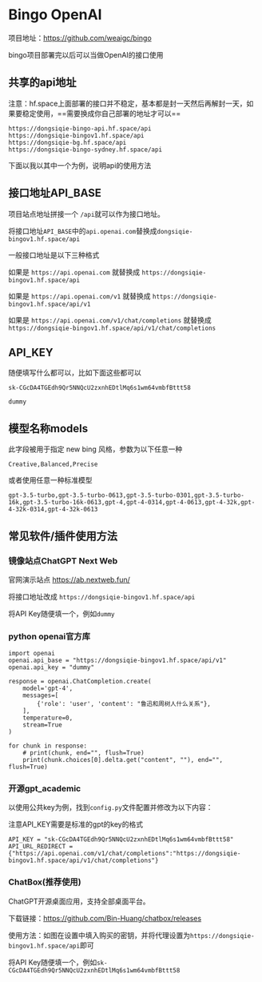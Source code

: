 # Bingo OpenAI 

项目地址：https://github.com/weaigc/bingo

bingo项目部署完以后可以当做OpenAI的接口使用

## 共享的api地址

注意：hf.space上面部署的接口并不稳定，基本都是封一天然后再解封一天，如果要稳定使用，==需要换成你自己部署的地址才可以==

```
https://dongsiqie-bingo-api.hf.space/api
https://dongsiqie-bingov1.hf.space/api
https://dongsiqie-bg.hf.space/api
https://dongsiqie-bingo-sydney.hf.space/api
```

下面以我以其中一个为例，说明api的使用方法

## 接口地址API_BASE

项目站点地址拼接一个 `/api`就可以作为接口地址。

将接口地址`API_BASE`中的`api.openai.com`替换成`dongsiqie-bingov1.hf.space/api`

一般接口地址是以下三种格式

如果是 `https://api.openai.com` 就替换成 `https://dongsiqie-bingov1.hf.space/api`

如果是 `https://api.openai.com/v1` 就替换成 `https://dongsiqie-bingov1.hf.space/api/v1`

如果是 `https://api.openai.com/v1/chat/completions` 就替换成 `https://dongsiqie-bingov1.hf.space/api/v1/chat/completions`

## API_KEY

随便填写什么都可以，比如下面这些都可以

```
sk-CGcDA4TGEdh9Qr5NNQcU2zxnhEDtlMq6s1wm64vmbfBttt58
```

```
dummy
```

## 模型名称models

此字段被用于指定 new bing 风格，参数为以下任意一种

```
Creative,Balanced,Precise
```

或者使用任意一种标准模型

```
gpt-3.5-turbo,gpt-3.5-turbo-0613,gpt-3.5-turbo-0301,gpt-3.5-turbo-16k,gpt-3.5-turbo-16k-0613,gpt-4,gpt-4-0314,gpt-4-0613,gpt-4-32k,gpt-4-32k-0314,gpt-4-32k-0613
```

## 常见软件/插件使用方法

### 镜像站点ChatGPT Next Web

官网演示站点 https://ab.nextweb.fun/

将接口地址改成 `https://dongsiqie-bingov1.hf.space/api`

将API Key随便填一个，例如`dummy`

### **python openai官方库**

```
import openai
openai.api_base = "https://dongsiqie-bingov1.hf.space/api/v1"
openai.api_key = "dummy"

response = openai.ChatCompletion.create(
    model='gpt-4',
    messages=[
        {'role': 'user', 'content': "鲁迅和周树人什么关系"},
    ],
    temperature=0,
    stream=True
)

for chunk in response:
    # print(chunk, end="", flush=True)
    print(chunk.choices[0].delta.get("content", ""), end="", flush=True)
```


### **开源gpt_academic**

以使用公共key为例，找到`config.py`文件配置并修改为以下内容：

注意API_KEY需要是标准的gpt的key的格式

```
API_KEY = "sk-CGcDA4TGEdh9Qr5NNQcU2zxnhEDtlMq6s1wm64vmbfBttt58" 
API_URL_REDIRECT = {"https://api.openai.com/v1/chat/completions":"https://dongsiqie-bingov1.hf.space/api/v1/chat/completions"}
```

### **ChatBox(推荐使用)**

ChatGPT开源桌面应用，支持全部桌面平台。

下载链接：https://github.com/Bin-Huang/chatbox/releases

使用方法：如图在设置中填入购买的密钥，并将代理设置为`https://dongsiqie-bingov1.hf.space/api`即可

将API Key随便填一个，例如`sk-CGcDA4TGEdh9Qr5NNQcU2zxnhEDtlMq6s1wm64vmbfBttt58`
